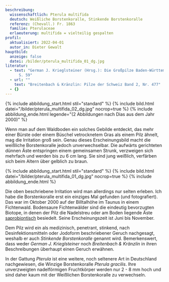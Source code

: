 ```yaml
---
beschreibung:
  wissenschaftlich: Pterula multifida
  deutsch: Weißliche Borstenkoralle, Stinkende Borstenkoralle
  referenz: (Chevall.) Fr. 1863
  familie: Pterulaceae
  erlaeuterung: multifida = vielteilig gespalten
profil:
  aktualisiert: 2022-04-01
  autor_in: Dieter Gewalt
hauptbild:
  anzeige: false
  datei: /bilder/pterula_multifida_01_dg.jpg
literatur:
  - text: "German J. Krieglsteiner (Hrsg.): Die Großpilze Baden-Württembergs Band 2,
      S. 59"
  - url: ""
    text: "Breitenbach & Kränzlin: Pilze der Schweiz Band 2, Nr. 477"
  - {}
---
```

{% include abbildung_start.html stil="standard" %}
{% include bild.html datei="/bilder/pterula_multifida_02_dg.jpg" nocrop=true %}
{% include abbildung_ende.html legende="(2 Abbildungen nach Dias aus dem Jahr 2000)" %}

Wenn man auf dem Waldboden ein solches Gebilde entdeckt, das mehr einer Bürste oder einem Büschel vetrocknetem Gras als einem Pilz ähnelt, mag die Irritation groß sein. Genau dieses Erscheinungsbild macht die weißliche Borstenkoralle jedoch unverwechselbar. Die aufwärts gerichteten dünnen Äste entspringen einem gemeinsamen Strunk, verzweigen sich mehrfach und werden bis zu 6 cm lang. Sie sind jung weißlich, verfärben sich beim Altern über gelblich zu braun.

{% include abbildung_start.html stil="standard" %}
{% include bild.html datei="/bilder/pterula_multifida_01_dg.jpg" nocrop=true %}
{% include abbildung_ende.html %}

Die oben beschriebene Irritation wird man allerdings nur selten erleben. Ich habe die Borstenkoralle erst ein einziges Mal gefunden (und fotografiert). Das war im Oktober 2000 auf der Billtalhöhe im Taunus in einem Fichtenwald. Bodensaure Fichtenwälder sind die eindeutig bevorzugten Biotope, in denen der Pilz die Nadelstreu oder am Boden liegende Äste [saprobiontisch](saprobiontisch "Glossar") besiedelt. Seine Erscheinungszeit ist Juni bis November.

Dem Pilz wird ein als medizinisch, penetrant, stinkend, nach Desinfektionsmitteln oder Jodoform beschriebener Geruch nachgesagt, weshalb er auch *Stinkende Borstenkoralle* genannt wird. Bemerkenswert, dass weder *German J. Krieglsteiner* noch *Breitenbach & Kränzlin* in ihren Beschreibungen überhaupt einen Geruch erwähnen.

In der Gattung *Pterula* ist eine weitere, noch seltenere Art in Deutschland nachgewiesen, die Winzige Borstenkoralle *Pterula gracilis*. Ihre unverzweigten nadelförmigen Fruchtkörper werden nur 2 - 8 mm hoch und sind daher kaum mit der Weißlichen Borstenkoralle zu verwechseln.